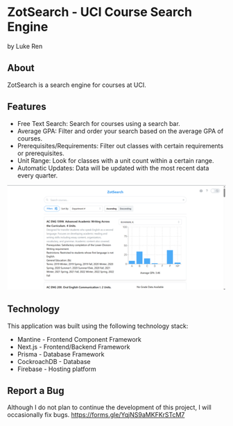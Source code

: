 # ZotSearch - UCI Course Search Engine

by Luke Ren

## About

ZotSearch is a search engine for courses at UCI.

## Features

- Free Text Search: Search for courses using a search bar.
- Average GPA: Filter and order your search based on the average GPA of courses.
- Prerequisites/Requirements: Filter out classes with certain requirements or prerequisites.
- Unit Range: Look for classes with a unit count within a certain range.
- Automatic Updates: Data will be updated with the most recent data every quarter.

![ZotSearch Preview](/public/zotsearch_preview.png)

## Technology

This application was built using the following technology stack:

- Mantine - Frontend Component Framework
- Next.js - Frontend/Backend Framework
- Prisma - Database Framework
- CockroachDB - Database
- Firebase - Hosting platform

## Report a Bug

Although I do not plan to continue the development of this project, I will occasionally fix bugs.
https://forms.gle/YqjNS9aMKFKrSTcM7
